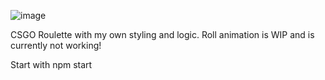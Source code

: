 ![image](https://user-images.githubusercontent.com/45149278/173682211-6c8f3470-f67e-402e-949a-3a5e336c7fe7.png)

CSGO Roulette with my own styling and logic. Roll animation is WIP and is currently not working!

Start with npm start
